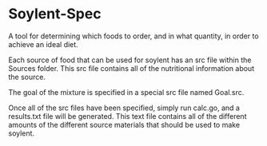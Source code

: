 Soylent-Spec
============

A tool for determining which foods to order, and in what quantity, in order to achieve an ideal diet.

Each source of food that can be used for soylent has an src file within the Sources folder. 
This src file contains all of the nutritional information about the source.

The goal of the mixture is specified in a special src file named Goal.src.

Once all of the src files have been specified, simply run calc.go, and a results.txt file will be generated.
This text file contains all of the different amounts of the different source materials that should be used 
to make soylent.
